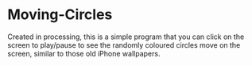 # Moving-Circles
Created in processing, this is a simple program that you can click on the screen to play/pause to see the randomly coloured circles move on the screen, similar to those old iPhone wallpapers. 
